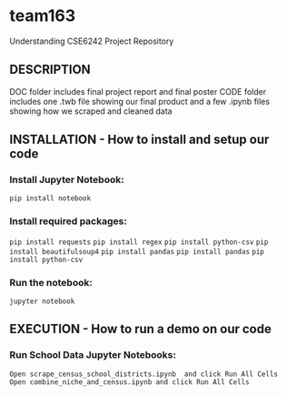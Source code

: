 # team163
Understanding CSE6242 Project Repository

## DESCRIPTION

DOC folder includes final project report and final poster
CODE folder includes one .twb file showing our final product and a few .ipynb files showing how we scraped and cleaned data

## INSTALLATION - How to install and setup our code

### Install Jupyter Notebook:
`pip install notebook`

### Install required packages:
`pip install requests`
`pip install regex`
`pip install python-csv`
`pip install beautifulsoup4`
`pip install pandas`
`pip install pandas`
`pip install python-csv`

### Run the notebook:
`jupyter notebook`

## EXECUTION - How to run a demo on our code

### Run School Data Jupyter Notebooks:
`Open scrape_census_school_districts.ipynb  and click Run All Cells`
`Open combine_niche_and_census.ipynb and click Run All Cells`
